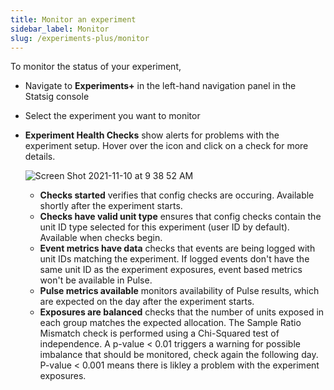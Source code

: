 ```yaml
---
title: Monitor an experiment
sidebar_label: Monitor
slug: /experiments-plus/monitor
---
```


To monitor the status of your experiment, 
 - Navigate to **Experiments+** in the left-hand navigation panel in the Statsig console
 - Select the experiment you want to monitor 
 - **Experiment Health Checks** show alerts for problems with the experiment setup.  Hover over the icon and click on a check for more details.
   
   ![Screen Shot 2021-11-10 at 9 38 52 AM](https://user-images.githubusercontent.com/90343952/141164665-9f4d28b6-0d93-4cd1-a01a-e576f9049544.png)
  
    - **Checks started** verifies that config checks are occuring.  Available shortly after the experiment starts.  
    - **Checks have valid unit type** ensures that config checks contain the unit ID type selected for this experiment (user ID by default).  Available when checks begin.
    - **Event metrics have data** checks that events are being logged with unit IDs matching the experiment.  If logged events don't have the same unit ID as the experiment exposures, event based metrics won't be available in Pulse. 
    - **Pulse metrics available** monitors availability of Pulse results, which are expected on the day after the experiment starts.  
    - **Exposures are balanced** checks that the number of units exposed in each group matches the expected allocation.  The Sample Ratio Mismatch check is performed using a Chi-Squared test of independence. A p-value < 0.01 triggers a warning for possible imbalance that should be monitored, check again the following day. P-value < 0.001 means there is likley a problem with the experiment exposures.       
 
